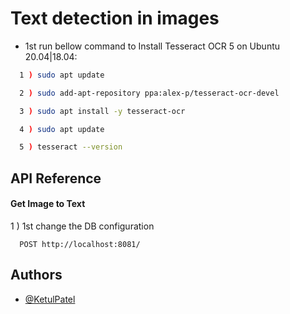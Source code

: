 
# Text detection in images

- 1st run bellow command to Install Tesseract OCR 5 on Ubuntu 20.04|18.04:

```bash
  1 ) sudo apt update

  2 ) sudo add-apt-repository ppa:alex-p/tesseract-ocr-devel

  3 ) sudo apt install -y tesseract-ocr

  4 ) sudo apt update

  5 ) tesseract --version
```
    

## API Reference

#### Get Image to Text

1 ) 1st change the DB configuration

```http
  POST http://localhost:8081/
```


## Authors

- [@KetulPatel](https://github.com/ketul2212)

